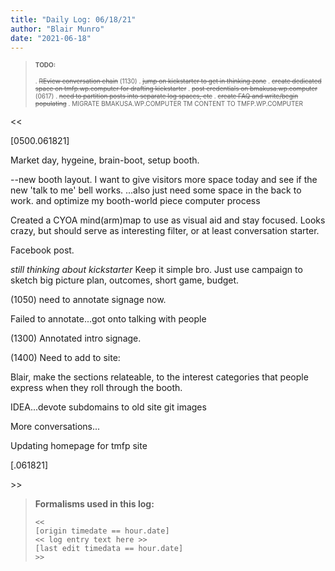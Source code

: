 ```yaml
---
title: "Daily Log: 06/18/21"
author: "Blair Munro"
date: "2021-06-18"
---
```


> <font size=1>
> <b>TODO:</b>
>
> . ~~REview conversation chain~~ (1130)
> . ~~jump on kickstarter to get in thinking zone~~
> . ~~create dedicated space on tmfp.wp.computer for drafting kickstarter~~
> . ~~post credentials on bmakusa.wp.computer~~ (0617)
> . ~~need to partition posts into separate log spaces, etc~~
> . ~~create FAQ and write/begin populating~~
> . MIGRATE BMAKUSA.WP.COMPUTER TM CONTENT TO TMFP.WP.COMPUTER
> </font>

\<\<

[0500.061821]

Market day, hygeine, brain-boot, setup booth.

--new booth layout. I want to give visitors more space today and see if the new 'talk to me' bell works.
...also just need some space in the back to work. and optimize my booth-world piece computer process

Created a CYOA mind(arm)map to use as visual aid and stay focused. Looks crazy, but should serve as interesting filter, or at least conversation starter.

Facebook post.

_still thinking about kickstarter_ Keep it simple bro. Just use campaign to sketch big picture plan, outcomes, short game, budget.

(1050) need to annotate signage now.

Failed to annotate...got onto talking with people

(1300) Annotated intro signage.

(1400) Need to add to site:

Blair, make the sections relateable, to the interest categories that people express when they roll through the booth.

IDEA...devote subdomains to old site git images

More conversations...

Updating homepage for tmfp site

[.061821]

\>\>

> **Formalisms used in this log:**
>
> ```
> <<
> [origin timedate == hour.date]
> << log entry text here >>
> [last edit timedata == hour.date]
> >>
> ```

<!--

CODE PIECES:

<div class="figure">

![](/images/booth/napkinbroadcast061421.jpg)

<p class="caption">Nonverbal communication broadcast, mindmapping/reflection piece, 06/14/21.</p>

</div>

```none
> Time justification:
```

> <font size=1>
> <b>TODO:</b>
>
> . incomplete task
> . ~~REview conversation chain~~ (time complete)
> </font>-->
